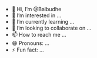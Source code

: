 - 👋 Hi, I’m @Balbudhe
- 👀 I’m interested in ...
- 🌱 I’m currently learning ...
- 💞️ I’m looking to collaborate on ...
- 📫 How to reach me ...
- 😄 Pronouns: ...
- ⚡ Fun fact: ...

<!---
Balbudhe/Balbudhe is a ✨ special ✨ repository because its `README.md` (this file) appears on your GitHub profile.
You can click the Preview link to take a look at your changes.
--->

